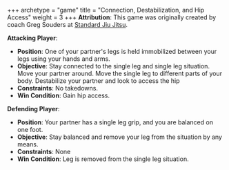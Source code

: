 +++
archetype = "game"
title = "Connection, Destabilization, and Hip Access"
weight = 3
+++
**Attribution**: This game was originally created by coach Greg Souders at [Standard Jiu Jitsu](https://standardjiujitsu.com).

**Attacking Player**:
  * **Position**: One of your partner's legs is held immobilized between your legs using your hands and arms.
  * **Objective**: Stay connected to the single leg and single leg situation. Move your partner around. Move the single leg to different parts of your body. Destabilize your partner and look to access the hip
  * **Constraints**: No takedowns.
  * **Win Condition**: Gain hip access.

**Defending Player**:
  * **Position**: Your partner has a single leg grip, and you are balanced on one foot.
  * **Objective**: Stay balanced and remove your leg from the situation by any means.
  * **Constraints**: None
  * **Win Condition**: Leg is removed from the single leg situation.
